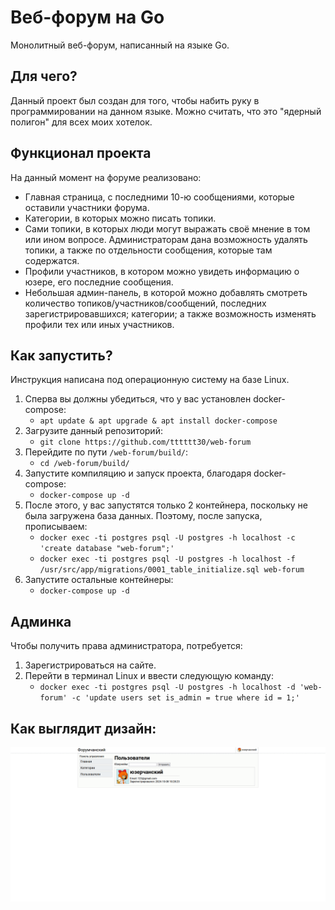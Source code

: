 # Веб-форум на Go
Монолитный веб-форум, написанный на языке Go.

## Для чего?
Данный проект был создан для того, чтобы набить руку в программировании на данном языке.
Можно считать, что это "ядерный полигон" для всех моих хотелок.

## Функционал проекта
На данный момент на форуме реализовано:
- Главная страница, с последними 10-ю сообщениями, которые оставили участники форума.
- Категории, в которых можно писать топики.
- Сами топики, в которых люди могут выражать своё мнение в том или ином вопросе. Администраторам дана возможность удалять топики, а также по отдельности сообщения, которые там содержатся.
- Профили участников, в котором можно увидеть информацию о юзере, его последние сообщения.
- Небольшая админ-панель, в которой можно добавлять смотреть количество топиков/участников/сообщений, последних зарегистрировавшихся; категории; а также возможность изменять профили тех или иных участников.

## Как запустить?
Инструкция написана под операционную систему на базе Linux.
1) Сперва вы должны убедиться, что у вас установлен docker-compose:
   - ``apt update & apt upgrade & apt install docker-compose``
2) Загрузите данный репозиторий:
    - ``git clone https://github.com/tttttt30/web-forum``
3) Перейдите по пути `/web-forum/build/`:
    - ``cd /web-forum/build/``
4) Запустите компиляцию и запуск проекта, благодаря docker-compose:
    - ``docker-compose up -d``
5) После этого, у вас запустятся только 2 контейнера, поскольку не была загружена база данных. Поэтому, после запуска, прописываем:
   - ``docker exec -ti postgres psql -U postgres -h localhost -c 'create database "web-forum";'``<br>
   - ``docker exec -ti postgres psql -U postgres -h localhost -f /usr/src/app/migrations/0001_table_initialize.sql web-forum``
6) Запустите остальные контейнеры:
   - ``docker-compose up -d``

## Админка
Чтобы получить права администратора, потребуется:
1) Зарегистрироваться на сайте.
2) Перейти в терминал Linux и ввести следующую команду:
   - ``docker exec -ti postgres psql -U postgres -h localhost -d 'web-forum' -c 'update users set is_admin = true where id = 1;'``

## Как выглядит дизайн:
<img src="showcase.gif">
